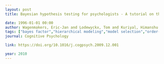 ```yaml
---
layout: post
title: Bayesian hypothesis testing for psychologists - A tutorial on the Savage-Dickey method

date: 1996-01-01 00:00
author: Wagenmakers, Eric-Jan and Lodewyckx, Tom and Kuriyal, Himanshu and Grasman, Raoul
tags: ["bayes factor","hierarchical modeling","model selection","order-restrictions","random effects","statistical evidence"]
journal: Cognitive Psychology

link: https://doi.org/10.1016/j.cogpsych.2009.12.001

year: 2010
---
```



